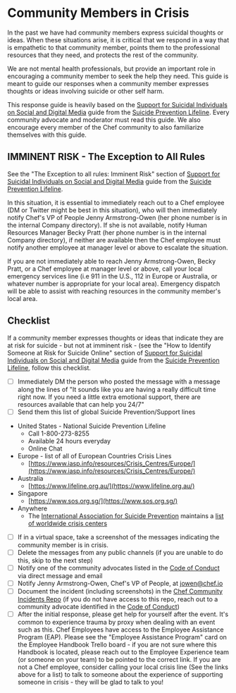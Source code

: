 # Community Members in Crisis

In the past we have had community members express suicidal thoughts or ideas. When these situations arise, it is critical that we respond in a way that is empathetic to that community member, points them to the professional resources that they need, and protects the rest of the community.

We are not mental health professionals, but provide an important role in encouraging a community member to seek the help they need. This guide is meant to guide our responses when a community member expresses thoughts or ideas involving suicide or other self harm.

This response guide is heavily based on the [Support for Suicidal Individuals on Social and Digital Media](https://suicidepreventionlifeline.org/wp-content/uploads/2018/09/lifeline_socialmedia_toolkit.pdf) guide from the [Suicide Prevention Lifeline](https://suicidepreventionlifeline.org/). Every community advocate and moderator must read this guide. We also encourage every member of the Chef community to also familiarize themselves with this guide.

## IMMINENT RISK - The Exception to All Rules

See the "The Exception to all rules: Imminent Risk" section of [Support for Suicidal Individuals on Social and Digital Media](https://suicidepreventionlifeline.org/wp-content/uploads/2018/09/lifeline_socialmedia_toolkit.pdf?fbclid=IwAR3r_m7IUOFcMBLmqmd4thToc7bWkoF3UvR7-9QggooY3susl6qrX6g-nms) guide from the [Suicide Prevention Lifeline](https://suicidepreventionlifeline.org/). 

In this situation, it is essential to immediately reach out to a Chef employee (DM or Twitter might be best in this situation), who will then immediately notify Chef's VP of People Jenny Armstrong-Owen (her phone number is in the internal Company directory). If she is not available, notify Human Resources Manager Becky Pratt (her phone number is in the internal Company directory), if neither are available then the Chef employee must notify another employee at manager level or above to escalate the situation.

If you are not immediately able to reach Jenny Armstrong-Owen, Becky Pratt, or a Chef employee at manager level or above, call your local emergency services line (i.e 911 in the U.S., 112 in Europe or Australia, or whatever number is appropriate for your local area). Emergency dispatch will be able to assist with reaching resources in the community member's local area.

## Checklist

If a community member expresses thoughts or ideas that indicate they are at risk for suicide - but not at imminent risk - (see the "How to Identify Someone at Risk for Suicide Online" section of [Support for Suicidal Individuals on Social and Digital Media](https://suicidepreventionlifeline.org/wp-content/uploads/2018/09/lifeline_socialmedia_toolkit.pdf) guide from the [Suicide Prevention Lifeline](https://suicidepreventionlifeline.org/), follow this checklist.

- [ ] Immediately DM the person who posted the message with a message along the lines of "It sounds like you are having a really difficult time right now. If you need a little extra emotional support, there are resources available that can help you 24/7"
- [ ] Send them this list of global Suicide Prevention/Support lines
* United States - National Suicide Prevention Lifeline
  - Call 1-800-273-8255
  - Available 24 hours everyday
  - Online Chat
* Europe - list of all of European Countries Crisis Lines
  - [https://www.iasp.info/resources/Crisis_Centres/Europe/](https://www.iasp.info/resources/Crisis_Centres/Europe/)
* Australia
  - [https://www.lifeline.org.au/](https://www.lifeline.org.au/)
* Singapore
  - [https://www.sos.org.sg/](https://www.sos.org.sg/) 
* Anywhere
  - The [International Association for Suicide Prevention](https://www.iasp.info/) maintains a [list of worldwide crisis centers](https://www.iasp.info/resources/Crisis_Centres/)
- [ ] If in a virtual space, take a screenshot of the messages indicating the community member is in crisis.
- [ ] Delete the messages from any public channels (if you are unable to do this, skip to the next step)
- [ ] Notify one of the community advocates listed in the [Code of Conduct](../CODE_OF_CONDUCT.md) via direct message and email
- [ ] Notify Jenny Armstrong-Owen, Chef's VP of People, at jowen@chef.io
- [ ] Document the incident (including screenshots) in the [Chef Community Incidents Repo](https://github.com/chef/community-incidents) (if you do not have access to this repo, reach out to a community advocate identified in the [Code of Conduct](./code_of_conduct.md))
- [ ] After the initial response, please get help for yourself after the event. It's common to experience trauma by proxy when dealing with an event such as this. Chef Employees have access to the Employee Assistance Program (EAP). Please see the "Employee Assistance Program" card on the Employee Handbook Trello board - if you are not sure where this Handbook is located, please reach out to the Employee Experience team (or someone on your team) to be pointed to the correct link. If you are not a Chef employee, consider calling your local crisis line (See the links above for a list) to talk to someone about the experience of supporting someone in crisis - they will be glad to talk to you!
